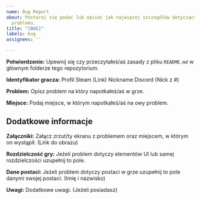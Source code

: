 ```yaml
---
name: Bug Report
about: Postaraj się podać lub opisać jak najwięcej szczegółów dotyczących twojego
  problemu.
title: "[BUG]"
labels: bug
assignees: ''

---
```


**Potwierdzenie:**
Upewnij się czy przeczytałeś/aś zasady z pliku `README.md` w głównym folderze tego repozytorium.

**Identyfikator gracza:**
Profil Steam (Link) Nickname Discord (Nick z #)

**Problem:**
Opisz problem na który napotkałeś/aś w grze.

**Miejsce:**
Podaj miejsce, w którym napotkałeś/aś na owy problem.

## Dodatkowe informacje

**Załączniki:**
Załącz zrzut/ty ekranu z problemem oraz miejscem, w którym on wystąpił. (Link do obrazu)

**Rozdzielczość gry:**
Jeżeli problem dotyczy elementów UI lub samej rozdzielczości uzupełnij to pole.

**Dane postaci:**
Jeżeli problem dotyczy postaci w grze uzupełnij to pole danymi swojej postaci. (Imię i nazwisko)

**Uwagi:**
Dodatkowe uwagi. (Jeżeli posiadasz)
